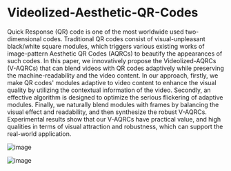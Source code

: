 # Videolized-Aesthetic-QR-Codes
Quick Response (QR) code is one of the most worldwide used two-dimensional codes. Traditional QR codes consist of visual-unpleasant black/white square modules, which triggers various existing works of image-pattern Aesthetic QR Codes (AQRCs) to beautify the appearances of such codes. In this paper, we innovatively propose the Videolized-AQRCs (V-AQRCs) that can blend videos with QR codes adaptively while preserving the machine-readability and the video content. In our approach, firstly, we make QR codes' modules adaptive to video content to enhance the visual quality by utilizing the contextual information of the video. Secondly, an effective algorithm is designed to optimize the serious flickering of adaptive modules. Finally, we naturally blend modules with frames by balancing the visual effect and readability, and then synthesize the robust V-AQRCs. Experimental results show that our V-AQRCs have practical value, and high qualities in terms of visual attraction and robustness, which can support the real-world application.

<div align=center><src="https://github.com/SwordHolderSH/Videolized-Aesthetic-QR-Codes/blob/master/demo/24_full.gif"/></div>

<div align=center><src="https://github.com/SwordHolderSH/Videolized-Aesthetic-QR-Codes/blob/master/demo/12_full.gif"/></div>

![image](https://github.com/SwordHolderSH/Videolized-Aesthetic-QR-Codes/blob/master/demo/24_full.gif)

![image](https://github.com/SwordHolderSH/Videolized-Aesthetic-QR-Codes/blob/master/demo/12_full.gif)
